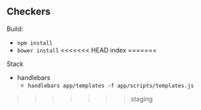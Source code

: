 ## Checkers

Build:
  - `npm install`
  - `bower install`
<<<<<<< HEAD
index
=======


Stack
  - handlebars
     - `handlebars app/templates -f app/scripts/templates.js`
>>>>>>> staging
